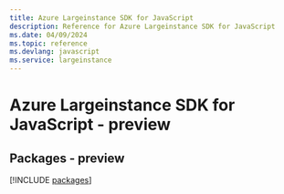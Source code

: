 ```yaml
---
title: Azure Largeinstance SDK for JavaScript
description: Reference for Azure Largeinstance SDK for JavaScript
ms.date: 04/09/2024
ms.topic: reference
ms.devlang: javascript
ms.service: largeinstance
---
```

# Azure Largeinstance SDK for JavaScript - preview
## Packages - preview
[!INCLUDE [packages](largeinstance-index.md)]